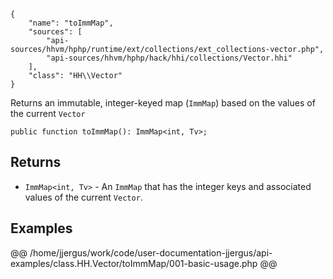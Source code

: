 ``` yamlmeta
{
    "name": "toImmMap",
    "sources": [
        "api-sources/hhvm/hphp/runtime/ext/collections/ext_collections-vector.php",
        "api-sources/hhvm/hphp/hack/hhi/collections/Vector.hhi"
    ],
    "class": "HH\\Vector"
}
```




Returns an immutable, integer-keyed map (` ImmMap `) based on the values of
the current `` Vector ``




``` Hack
public function toImmMap(): ImmMap<int, Tv>;
```




## Returns




+ ` ImmMap<int, Tv> ` - An `` ImmMap `` that has the integer keys and associated values
  of the current ``` Vector ```.




## Examples










@@ /home/jjergus/work/code/user-documentation-jjergus/api-examples/class.HH.Vector/toImmMap/001-basic-usage.php @@
<!-- HHAPIDOC -->
